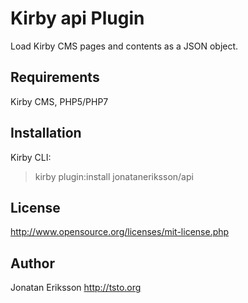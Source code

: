 # Kirby api Plugin

Load Kirby CMS pages and contents as a JSON object.

## Requirements

Kirby CMS, PHP5/PHP7

## Installation

Kirby CLI:
> kirby plugin:install jonataneriksson/api

## License

<http://www.opensource.org/licenses/mit-license.php>

## Author

Jonatan Eriksson <http://tsto.org>
